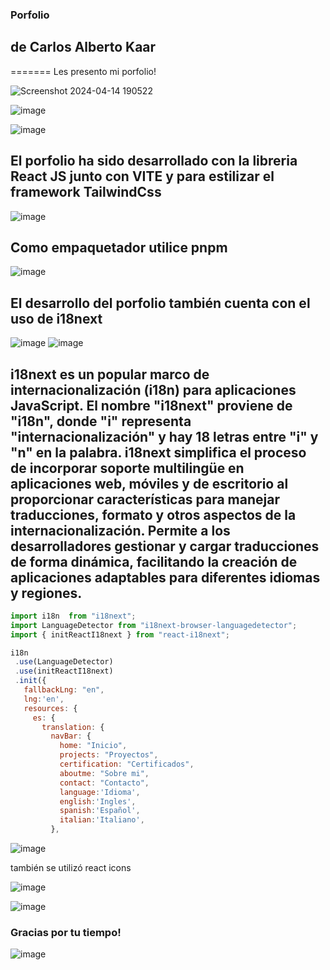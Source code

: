 
### Porfolio
## de Carlos Alberto Kaar
=======
Les presento mi porfolio!

![Screenshot 2024-04-14 190522](https://github.com/CharlyKrDev/Porfolio/assets/123911937/3817e9c8-0616-4559-894c-2113055663ed)

![image](https://github.com/CharlyKrDev/Porfolio/assets/123911937/4a9e816a-3105-4d4b-9869-290fac94a688)

![image](https://github.com/CharlyKrDev/Porfolio/assets/123911937/b81006ab-796e-4be0-91fe-a5eeeb86b4e2)


## El porfolio ha sido desarrollado con la libreria React JS junto con VITE y para estilizar el framework TailwindCss

![image](https://github.com/CharlyKrDev/Porfolio/assets/123911937/dd8df0b9-be59-4234-a9b9-df2a62114b6c)

## Como empaquetador utilice pnpm

![image](https://github.com/CharlyKrDev/Porfolio/assets/123911937/3923b500-256d-44f9-b732-efd351ad5f71)

## El desarrollo del porfolio también cuenta con el uso de i18next

![image](https://github.com/CharlyKrDev/Porfolio/assets/123911937/ca5542ad-8e38-445a-8208-9ceabad17983)
![image](https://github.com/CharlyKrDev/Porfolio/assets/123911937/df061f45-6e5d-46de-9414-b5e615f0ec92)

## i18next es un popular marco de internacionalización (i18n) para aplicaciones JavaScript. El nombre "i18next" proviene de "i18n", donde "i" representa "internacionalización" y hay 18 letras entre "i" y "n" en la palabra. i18next simplifica el proceso de incorporar soporte multilingüe en aplicaciones web, móviles y de escritorio al proporcionar características para manejar traducciones, formato y otros aspectos de la internacionalización. Permite a los desarrolladores gestionar y cargar traducciones de forma dinámica, facilitando la creación de aplicaciones adaptables para diferentes idiomas y regiones.

 ```javascript
import i18n  from "i18next";
import LanguageDetector from "i18next-browser-languagedetector";
import { initReactI18next } from "react-i18next";

i18n 
  .use(LanguageDetector)
  .use(initReactI18next)
  .init({
    fallbackLng: "en",
    lng:'en',
    resources: {
      es: {
        translation: {
          navBar: {
            home: "Inicio",
            projects: "Proyectos",
            certification: "Certificados",
            aboutme: "Sobre mi",
            contact: "Contacto",
            language:'Idioma',
            english:'Ingles',
            spanish:'Español',
            italian:'Italiano',
          },
  ```

![image](https://github.com/CharlyKrDev/Porfolio/assets/123911937/a91c76d4-af24-4d38-985f-5e3a08ac2b94)

también se utilizó react icons

![image](https://github.com/CharlyKrDev/Porfolio/assets/123911937/39447d50-5104-4dfa-8321-94b5ea4b11b4)

![image](https://github.com/CharlyKrDev/Porfolio/assets/123911937/66874e75-1e85-40f1-865c-52232f27dc78)



 ### Gracias por tu tiempo!

![image](https://github.com/CharlyKrDev/preEntregaBackEnd-Kaar-Carlos/assets/123911937/d08aafc7-0a03-446c-9fef-01376cb77bc5)
